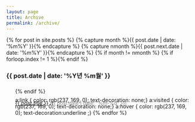 ```yaml
---
layout: page
title: Archive
permalink: /archive/
---
```

<article>
{% for post in site.posts %}
{% capture month %}{{ post.date | date: '%m%Y' }}{% endcapture %}
{% capture nmonth %}{{ post.next.date | date: '%m%Y' }}{% endcapture %}
{% if month != nmonth %}
{% if forloop.index != 1 %}</ul>{% endif %}
<h3>{{ post.date | date: '%Y년 %m월' }}</h3><ul>
{% endif %}
<p style="margin-bottom:-25px; padding-bottom:size:-10px;"> <a href="{{ post.url }}">{{ post.title }}</a> <span class="date"><Font style="color: #828282; font-size: 13px;">({{ post.date | date: "%m-%d" }})</font></span> </p>
  a:link { color: rgb(237, 169, 0); text-decoration: none;} 
  a:visited { color: rgb(237, 169, 0); text-decoration: none;} 
  a:hover { color: rgb(237, 169, 0); text-decoration:underline ;}
{% endfor %}

</article>


